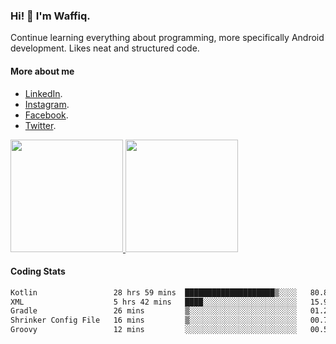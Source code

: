 ### Hi! 👋 I'm Waffiq.

Continue learning everything about programming, more specifically Android development. Likes neat and structured code.

#### More about me 
- [LinkedIn](https://www.linkedin.com/in/waffiq-aziz/).
- [Instagram](https://www.instagram.com/waffiqaziz/).
- [Facebook](https://web.facebook.com/WaffiqAziz/).
- [Twitter](https://twitter.com/AzizWaffiq).

<p align="left">
<a href="https://github.com/waffiqaziz">
  <img height="180em" src="https://github-readme-stats-eight-theta.vercel.app/api?username=waffiqaziz&show_icons=true&theme=algolia&include_all_commits=true&count_private=true"/>
  <img height="180em" src="https://github-readme-stats-eight-theta.vercel.app/api/top-langs/?username=waffiqaziz&layout=compact&langs_count=8&theme=algolia"/>
</a>
</p>

#### Coding Stats
<!--START_SECTION:waka-->

```txt
Kotlin                 28 hrs 59 mins  ████████████████████▒░░░░   80.85 %
XML                    5 hrs 42 mins   ████░░░░░░░░░░░░░░░░░░░░░   15.90 %
Gradle                 26 mins         ▒░░░░░░░░░░░░░░░░░░░░░░░░   01.25 %
Shrinker Config File   16 mins         ▒░░░░░░░░░░░░░░░░░░░░░░░░   00.75 %
Groovy                 12 mins         ░░░░░░░░░░░░░░░░░░░░░░░░░   00.58 %
```

<!--END_SECTION:waka-->
